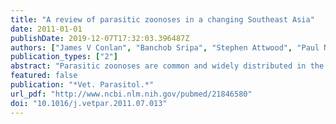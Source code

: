 ```yaml
---
title: "A review of parasitic zoonoses in a changing Southeast Asia"
date: 2011-01-01
publishDate: 2019-12-07T17:32:03.396487Z
authors: ["James V Conlan", "Banchob Sripa", "Stephen Attwood", "Paul N Newton"]
publication_types: ["2"]
abstract: "Parasitic zoonoses are common and widely distributed in the Southeast Asian region. However, the interactions between parasites, hosts and vectors are influenced by environmental, socio-cultural and livestock production changes that impact on the distribution, prevalence and severity of disease. In this review we provide an update on new knowledge in the context of ongoing changes for the food-borne pig associated zoonoses Taenia solium and Trichinella spp., the food-borne trematodes Opisthorchis viverrini and Clonorchis sinensis, the water-borne trematodes Schistosoma spp., the vector-borne zoonotic protozoa Plasmodium knowlesi and Leishmania spp. and the soil-borne zoonotic hookworm Ancylostoma ceylanicum. These various changes need to be considered when assessing or developing regional control programs or devising new research initiatives in a changing SE Asia."
featured: false
publication: "*Vet. Parasitol.*"
url_pdf: "http://www.ncbi.nlm.nih.gov/pubmed/21846580"
doi: "10.1016/j.vetpar.2011.07.013"
---
```


